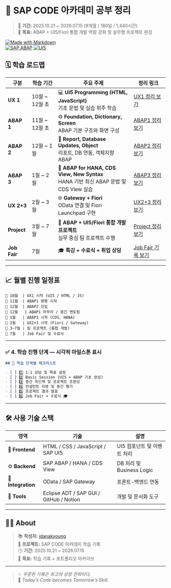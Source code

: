 # 🌟 SAP CODE 아카데미 공부 정리

> 💼 **기간:** 2025.10.21 ~ 2026.07.15 (9개월 / 180일 / 1,440시간)  
> 🎯 **목표:** ABAP + UI5/Fiori 통합 개발 역량 강화 및 실무형 프로젝트 완성  

[![Made with Markdown](https://img.shields.io/badge/MD-Markdown-blue?logo=markdown)](https://daringfireball.net/projects/markdown/)  
[![SAP ABAP](https://img.shields.io/badge/SAP-ABAP-0FAAFF?logo=sap)](https://developers.sap.com/topics/abap.html)
[![UI5](https://img.shields.io/badge/SAP-UI5-009FDA?logo=sap)](https://ui5.sap.com)


## 🗓️ 학습 로드맵

| 구분 | 학습 기간 | 주요 주제 | 정리 링크 |
|------|------------|------------|------------|
| **UX 1** | 10월 ~ 12월 초 | 💻 **UI5 Programming (HTML, JavaScript)**<br>기초 문법 및 실습 위주 학습 | [UX1 정리 보기](https://idanakyoung.github.io/sapcode/ux1) |
| **ABAP 1** | 11월 ~ 12월 초 | ⚙️ **Foundation, Dictionary, Screen**<br>ABAP 기본 구조와 화면 구성 | [ABAP1 정리 보기](https://idanakyoung.github.io/sapcode/abap1) |
| **ABAP 2** | 12월 ~ 1월 | 🧩 **Report, Database Updates, Object**<br>리포트, DB 연동, 객체지향 ABAP | [ABAP2 정리 보기](https://idanakyoung.github.io/sapcode/abap2) |
| **ABAP 3** | 1월 ~ 2월 | 🧠 **ABAP for HANA, CDS View, New Syntax**<br>HANA 기반 최신 ABAP 문법 및 CDS View 실습 | [ABAP3 정리 보기](https://idanakyoung.github.io/sapcode/abap3) |
| **UX 2+3** | 2월 ~ 3월 | 🌐 **Gateway + Fiori**<br>OData 연결 및 Fiori Launchpad 구현 | [UX2+3 정리 보기](https://idanakyoung.github.io/sapcode/ux23) |
| **Project** | 3월 ~ 7월 | 🚀 **ABAP + UI5/Fiori 통합 개발 프로젝트**<br>실무 중심 팀 프로젝트 수행 | [Project 정리 보기](https://idanakyoung.github.io/sapcode/project) |
| **Job Fair** | 7월 | 🎓 **특강 + 수료식 + 취업 상담** | [Job Fair 기록 보기](https://idanakyoung.github.io/sapcode/jobfair) |

---

## 📈 월별 진행 일정표

```text
📅 10월  | UX1 시작 (UI5 / HTML / JS)
📅 11월  | ABAP1 병행 시작
📅 12월  | ABAP2 진입
📅 12월   | ABAP1 마무리 / 중간 멘토링
📅 1월   | ABAP3 시작 (CDS, HANA)
📅 2월   | UX2+3 시작 (Fiori / Gateway)
📅 3~7월 | 팀 프로젝트 (통합 개발)
📅 7월   | Job Fair 및 수료식
```
---

### ✅ 4. 학습 진행 단계 — 시각적 마일스톤 표시

```markdown
## 🧱 학습 단계별 체크리스트

- [ ] 1️⃣ 1:1 상담 및 목표 설정  
- [ ] 2️⃣ Basic Session (UI5 + ABAP 기초 완성)  
- [ ] 3️⃣ 중간 피드백 및 프로젝트 조편성  
- [ ] 4️⃣ 컨설턴트 리뷰 및 중간 평가  
- [ ] 5️⃣ 프로젝트 결과 발표  
- [ ] 6️⃣ Job Fair + 수료식 🎓  
```
---

## 🛠️ 사용 기술 스택

| 영역 | 기술 | 설명 |
|------|------|------|
| 🧩 **Frontend** | HTML / CSS / JavaScript / SAP UI5 | UI5 컴포넌트 및 이벤트 처리 |
| ⚙️ **Backend** | SAP ABAP / HANA / CDS View | DB 처리 및 Business Logic |
| 🔗 **Integration** | OData / SAP Gateway | 프론트-백엔드 연동 |
| 🧰 **Tools** | Eclipse ADT / SAP GUI / GitHub / Notion | 개발 및 문서화 도구 |
---

## 🧑‍💻 About

> 📚 **작성자:** [idanakyoung](https://github.com/idanakyoung)  
> 💬 **프로젝트:** SAP CODE 아카데미 학습 기록  
> 🕓 **기간:** 2025.10.21 ~ 2026.07.15  
> 🎯 **목표:** 학습 기록 + 포트폴리오 아카이브  

---

> ✨ *꾸준한 기록은 최고의 성장 전략이다.*  
> 🚀 *Today’s Code becomes Tomorrow’s Skill.*

